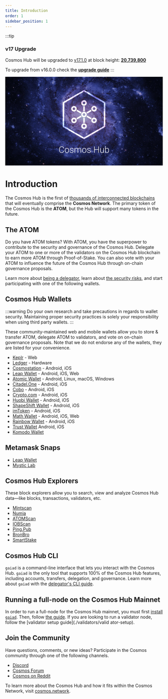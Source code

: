 ```yaml
---
title: Introduction
order: 1
sidebar_position: 1
---
```


:::tip
### **v17 Upgrade**
Cosmos Hub will be upgraded to [v17.1.0](https://github.com/cosmos/gaia/releases/tag/v17.1.0) at block height: **[20,739,800](https://www.mintscan.io/cosmos/blocks/20739800)**

To upgrade from v16.0.0 check the [**upgrade guide**](https://github.com/cosmos/gaia/blob/release/v17.1.x/UPGRADING.md)
:::

![Welcome to the Cosmos Hub](images/cosmos-hub-image.jpg)

# Introduction

The Cosmos Hub is the first of [thousands of interconnected blockchains](https://cosmos.network) that will eventually comprise the **Cosmos Network**. The primary token of the Cosmos Hub is the **ATOM**, but the Hub will support many tokens in the future.

## The ATOM

Do you have ATOM tokens? With ATOM, you have the superpower to contribute to the security and governance of the Cosmos Hub. Delegate your ATOM to one or more of the validators on the Cosmos Hub blockchain to earn more ATOM through Proof-of-Stake. You can also vote with your ATOM to influence the future of the Cosmos Hub through on-chain governance proposals.

Learn more about [being a delegator](./delegators/delegator-faq.md), learn about [the security risks](./delegators/delegator-security.md), and start participating with one of the following wallets.

## Cosmos Hub Wallets

:::warning
Do your own research and take precautions in regards to wallet security. Maintaining proper security practices is solely your responsibility when using third party wallets.
:::

These community-maintained web and mobile wallets allow you to store & transfer ATOM, delegate ATOM to validators, and vote on on-chain governance proposals. Note that we do not endorse any of the wallets, they are listed for your convenience.

* [Keplr](https://wallet.keplr.app) - Web
* [Ledger](https://www.ledger.com/cosmos-wallet) - Hardware
* [Cosmostation](https://www.cosmostation.io/) - Android, iOS
* [Leap Wallet](https://www.leapwallet.io/) - Android, iOS, Web
* [Atomic Wallet](https://atomicwallet.io/) - Android, Linux, macOS, Windows
* [Citadel.One](https://citadel.one/#mobile) - Android, iOS
* [Cobo](https://cobo.com/) - Android, iOS
* [Crypto.com](https://crypto.com/) - Android, iOS
* [Huobi Wallet](https://www.huobiwallet.com/) - Android, iOS
* [ShapeShift Wallet](https://app.shapeshift.com/) - Android, iOS
* [imToken](https://token.im/) - Android, iOS
* [Math Wallet](https://www.mathwallet.org/en/) - Android, iOS, Web
* [Rainbow Wallet](https://www.rainbow.one) - Android, iOS
* [Trust Wallet](https://trustwallet.com/) Android, iOS
* [Komodo Wallet](https://atomicdex.io/en/)


## Metamask Snaps

* [Leap Wallet](https://www.leapwallet.io/snaps)
* [Mystic Lab](https://metamask.mysticlabs.xyz/)

## Cosmos Hub Explorers

These block explorers allow you to search, view and analyze Cosmos Hub data&mdash;like blocks, transactions, validators, etc.

* [Mintscan](https://mintscan.io)
* [Numia](https://www.datalenses.zone/chain/cosmos)
* [ATOMScan](https://atomscan.com)
* [IOBScan](https://cosmoshub.iobscan.io/)
* [Ping.Pub](https://ping.pub/cosmos)
* [BronBro](https://monitor.bronbro.io/d/cosmos-stats/cosmos)
* [SmartStake](https://cosmos.smartstake.io/stats)

## Cosmos Hub CLI

`gaiad` is a command-line interface that lets you interact with the Cosmos Hub. `gaiad` is the only tool that supports 100% of the Cosmos Hub features, including accounts, transfers, delegation, and governance. Learn more about `gaiad` with the [delegator's CLI guide](./delegators/delegator-guide-cli.md).

## Running a full-node on the Cosmos Hub Mainnet

In order to run a full-node for the Cosmos Hub mainnet, you must first [install `gaiad`](./getting-started/installation). Then, follow [the guide](./hub-tutorials/join-mainnet).
If you are looking to run a validator node, follow the [validator setup guide](./validators/valid
ator-setup).

## Join the Community

Have questions, comments, or new ideas? Participate in the Cosmos community through one of the following channels.

* [Discord](https://discord.gg/interchain)
* [Cosmos Forum](https://forum.cosmos.network)
* [Cosmos on Reddit](https://reddit.com/r/cosmosnetwork)

To learn more about the Cosmos Hub and how it fits within the Cosmos Network, visit [cosmos.network](https://cosmos.network).
